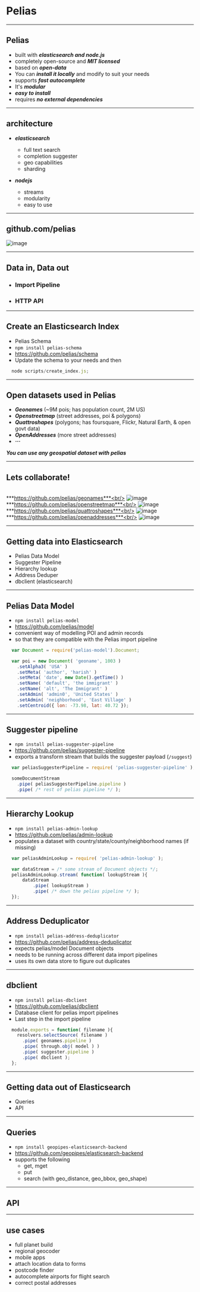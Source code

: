 
# Pelias

---

## Pelias

- built with ***elasticsearch and node.js***
- completely open-source and ***MIT licensed***
- based on ***open-data***
- You can ***install it locally*** and modify to suit your needs
- supports ***fast autocomplete***
- It's ***modular***
- ***easy to install*** 
- requires ***no external dependencies***

---

## architecture

- ***elasticsearch***
  - full text search
  - completion suggester
  - geo capabilities
  - sharding

- ***nodejs***
  - streams
  - modularity
  - easy to use

---

## github.com/pelias

![image](https://raw.githubusercontent.com/pelias/presentation/foss4gna-2015/foss4gna-2015/github-pelias.png)

---

## Data in, Data out

- ### Import Pipeline
- ### HTTP API

---

## Create an Elasticsearch Index

- Pelias Schema
- ```npm install pelias-schema```
- https://github.com/pelias/schema
- Update the schema to your needs and then

```javascript
  node scripts/create_index.js;
```

---

## Open datasets used in Pelias

- ***Geonames*** (~9M pois; has population count, 2M US)
- ***Openstreetmap*** (street addresses, poi & polygons)
- ***Quattroshapes*** (polygons; has foursquare, Flickr, Natural Earth, & open govt data)
- ***OpenAddresses*** (more street addresses)
- ***&middot;&middot;&middot;***

***You can use any geospatial dataset with pelias***

---

## Lets collaborate!

<br/>***https://github.com/pelias/geonames***<br/>
![image](https://raw.githubusercontent.com/pelias/presentation/foss4gna-2015/foss4gna-2015/geonames.png)
<br/>***https://github.com/pelias/openstreetmap***<br/>
![image](https://raw.githubusercontent.com/pelias/presentation/foss4gna-2015/foss4gna-2015/osm.png)
<br/>***https://github.com/pelias/quattroshapes***<br/>
![image](https://raw.githubusercontent.com/pelias/presentation/foss4gna-2015/foss4gna-2015/quattroshapes.png)
<br/>***https://github.com/pelias/openaddresses***<br/>
![image](https://raw.githubusercontent.com/pelias/presentation/foss4gna-2015/foss4gna-2015/openaddresses.png)

---

## Getting data into Elasticsearch

- Pelias Data Model
- Suggester Pipeline
- Hierarchy lookup
- Address Deduper
- dbclient (elasticsearch)

---

## Pelias Data Model 

- ```npm install pelias-model```
- https://github.com/pelias/model
- convenient way of modelling POI and admin records 
- so that they are compatible with the Pelias import pipeline

```javascript
  var Document = require('pelias-model').Document;

  var poi = new Document( 'geoname', 1003 )
    .setAlpha3( 'USA' )
    .setMeta( 'author', 'harish' )
    .setMeta( 'date', new Date().getTime() )
    .setName( 'default', 'the immigrant' )
    .setName( 'alt', 'The Immigrant' )
    .setAdmin( 'admin0', 'United States' )
    .setAdmin( 'neighborhood', 'East Village' )
    .setCentroid({ lon: -73.98, lat: 40.72 });
```

---

## Suggester pipeline

- ```npm install pelias-suggester-pipeline```
- https://github.com/pelias/suggester-pipeline
- exports a transform stream that builds the suggester payload (```/suggest```)

```javascript
  var peliasSuggesterPipeline = require( 'pelias-suggester-pipeline' );

  someDocumentStream
    .pipe( peliasSuggesterPipeline.pipeline )
    .pipe( /* rest of pelias pipeline */ );
```

---

## Hierarchy Lookup

- ```npm install pelias-admin-lookup```
- https://github.com/pelias/admin-lookup
- populates a dataset with country/state/county/neighborhood names (if missing)

```javascript 
  var peliasAdminLookup = require( 'pelias-admin-lookup' );

  var dataStream = /* some stream of Document objects */;
  peliasAdminLookup.stream( function( lookupStream ){
      dataStream
          .pipe( lookupStream )
          .pipe( /* down the pelias pipeline */ );
  });
```

---

## Address Deduplicator

- ```npm install pelias-address-deduplicator```
- https://github.com/pelias/address-deduplicator
- expects pelias/model Document objects
- needs to be running across different data import pipelines
- uses its own data store to figure out duplicates

---

## dbclient

- ```npm install pelias-dbclient```
- https://github.com/pelias/dbclient
- Database client for pelias import pipelines
- Last step in the import pipeline

```javascript
  module.exports = function( filename ){
    resolvers.selectSource( filename )
      .pipe( geonames.pipeline )
      .pipe( through.obj( model ) )
      .pipe( suggester.pipeline )
      .pipe( dbclient );
  };

```

---

## Getting data out of Elasticsearch

- Queries
- API

---

## Queries

- ```npm install geopipes-elasticsearch-backend```
- https://github.com/geopipes/elasticsearch-backend
- supports the following
  - get, mget
  - put
  - search (with geo_distance, geo_bbox, geo_shape)

---

## API

---

## use cases

- full planet build
- regional geocoder
- mobile apps
- attach location data to forms
- postcode finder
- autocomplete airports for flight search
- correct postal addresses
